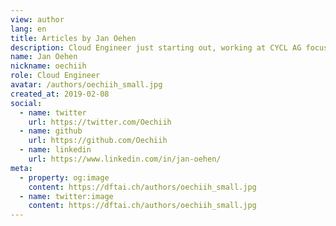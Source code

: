 ```yaml
---
view: author
lang: en
title: Articles by Jan Oehen
description: Cloud Engineer just starting out, working at CYCL AG focusing on Azure, Infrastructure & Configuration as Code and all things PowerShell
name: Jan Oehen
nickname: oechiih
role: Cloud Engineer
avatar: /authors/oechiih_small.jpg
created_at: 2019-02-08
social:
  - name: twitter
    url: https://twitter.com/Oechiih
  - name: github
    url: https://github.com/Oechiih
  - name: linkedin
    url: https://www.linkedin.com/in/jan-oehen/
meta:
  - property: og:image
    content: https://dftai.ch/authors/oechiih_small.jpg
  - name: twitter:image
    content: https://dftai.ch/authors/oechiih_small.jpg
---
```

